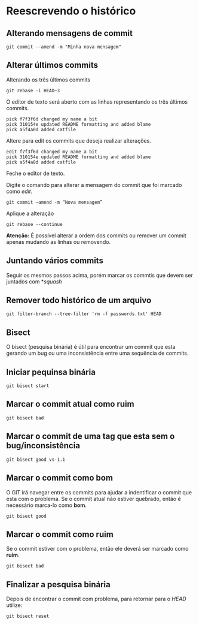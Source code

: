 # Reescrevendo o histórico

## Alterando mensagens de commit

```GIT
git commit --amend -m "Minha nova mensagem"
```

## Alterar últimos commits

Alterando os três últimos commits

```GIT
git rebase -i HEAD~3
```

O editor de texto será aberto com as linhas representando os três últimos commits.

```CMD
pick f7f3f6d changed my name a bit
pick 310154e updated README formatting and added blame
pick a5f4a0d added catfile
```

Altere para edit os commits que deseja realizar alterações.

```CMD
edit f7f3f6d changed my name a bit
pick 310154e updated README formatting and added blame
pick a5f4a0d added catfile
```

Feche o editor de texto.

Digite o comando para alterar a mensagem do commit que foi marcado como *edit*.

```GIT
git commit –amend -m “Nova mensagem”
```

Aplique a alteração

```GIT
git rebase --continue
```

**Atenção:** É possível alterar a ordem dos commits ou remover um commit apenas
mudando as linhas ou removendo.

## Juntando vários commits

Seguir os mesmos passos acima, porém marcar os commtis que devem ser juntados com **squash*

## Remover todo histórico de um arquivo

```GIT
git filter-branch --tree-filter 'rm -f passwords.txt' HEAD
```

## Bisect

O bisect (pesquisa binária) é útil para encontrar um commit que esta gerando um bug ou uma inconsistência entre uma sequência de commits.

## Iniciar pequinsa binária

```GIT
git bisect start
```

## Marcar o commit atual como ruim

```GIT
git bisect bad
```

## Marcar o commit de uma tag que esta sem o bug/inconsistência

```GIT
git bisect good vs-1.1
```

## Marcar o commit como bom

O GIT irá navegar entre os commits para ajudar a indentificar o commit que esta com o problema. Se o commit atual não estiver quebrado, então é necessário marca-lo como **bom**.

```GIT
git bisect good
```

## Marcar o commit como ruim

Se o commit estiver com o problema, então ele deverá ser marcado como **ruim**.

```GIT
git bisect bad
```

## Finalizar a pesquisa binária

Depois de encontrar o commit com problema, para retornar para o *HEAD* utilize:

```GIT
git bisect reset
```
